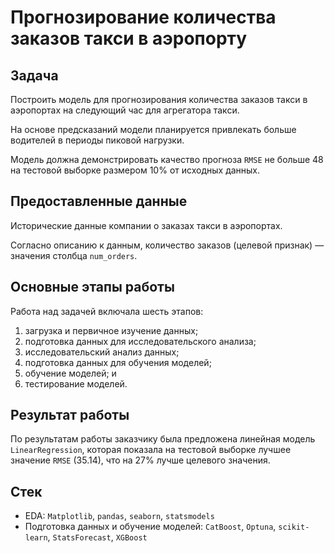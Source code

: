 # Прогнозирование количества заказов такси в аэропорту

## Задача

Построить модель для прогнозирования количества заказов такси в аэропортах на следующий час для агрегатора такси.

На основе предсказаний модели планируется привлекать больше водителей в периоды пиковой нагрузки.

Модель должна демонстрировать качество прогноза `RMSE` не больше 48 на тестовой выборке размером 10% от исходных данных.

## Предоставленные данные

Исторические данные компании о заказах такси в аэропортах.

Согласно описанию к данным, количество заказов (целевой признак) — значения столбца `num_orders`.

## Основные этапы работы

Работа над задачей включала шесть этапов:

1. загрузка и первичное изучение данных;
2. подготовка данных для исследовательского анализа;
3. исследовательский анализ данных;
4. подготовка данных для обучения моделей;
5. обучение моделей; и
6. тестирование моделей.

## Результат работы

По результатам работы заказчику была предложена линейная модель `LinearRegression`, которая показала на тестовой выборке лучшее значение `RMSE` (35.14), что на 27% лучше целевого значения.

## Стек

- EDA: `Matplotlib`, `pandas`, `seaborn`, `statsmodels`<br>
- Подготовка данных и обучение моделей: `CatBoost`, `Optuna`, `scikit-learn`, `StatsForecast`, `XGBoost`        
